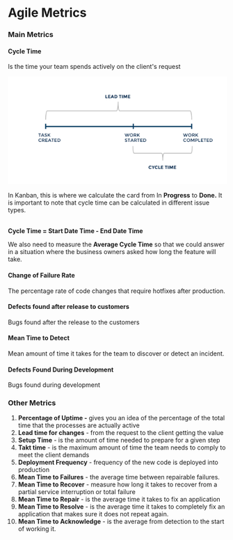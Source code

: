 # Agile Metrics

### Main Metrics

#### Cycle Time&#x20;

Is the time your team spends actively on the client's request

![ ](<../.gitbook/assets/Screen Shot 2022-01-03 at 10.39.06 AM.png>)

In Kanban, this is where we calculate the card from In **Progress** to **Done.**  It is important to note that cycle time can be calculated in different issue types.

\
**Cycle Time = Start Date Time - End Date Time**

We also need to measure the **Average Cycle Time** so that we could answer in a situation where the business owners asked how long the feature will take.



####

#### Change of Failure Rate

The percentage rate of code changes that require hotfixes after production.

#### **Defects found after release to customers**

Bugs found after the release to the customers

#### **Mean Time to Detect**

Mean amount of time it takes for the team to discover or detect an incident.

#### **Defects Found During Development**

Bugs found during development

### **Other Metrics**

1. **Percentage of Uptime -** gives you an idea of the percentage of the total time that the processes are actually active
2. **Lead time for changes** - from the request to the client getting the value
3. **Setup Time** - is the amount of time needed to prepare for a given step
4. **Takt time** - is the maximum amount of time the team needs to comply to meet the client demands
5. **Deployment Frequency** - frequency of the new code is deployed into production
6. **Mean Time to Failures** - the average time between repairable failures.
7. **Mean Time to Recover** - measure how long it takes to recover from a partial service interruption or total failure
8. **Mean Time to Repair** - is the average time it takes to fix an application
9. **Mean Time to Resolve** - is the average time it takes to completely fix an application that makes sure it does not repeat again.
10. **Mean Time to Acknowledge** - is the average from detection to the start of working it.
